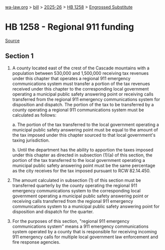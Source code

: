 [wa-law.org](/) > [bill](/bill/) > [2025-26](/bill/2025-26/) > [HB 1258](/bill/2025-26/hb/1258/) > [Engrossed Substitute](/bill/2025-26/hb/1258/S.E/)

# HB 1258 - Regional 911 funding

[Source](http://lawfilesext.leg.wa.gov/biennium/2025-26/Pdf/Bills/House%20Bills/1258-S.E.pdf)

## Section 1
1. A county located east of the crest of the Cascade mountains with a population between 530,000 and 1,500,000 receiving tax revenues under this chapter that operates a regional 911 emergency communications system must transfer a portion of the tax revenues received under this chapter to the corresponding local government operating a municipal public safety answering point or receiving calls transferred from the regional 911 emergency communications system for disposition and dispatch. The portion of the tax to be transferred by a county operating a regional 911 communications system must be calculated as follows:

    a. The portion of the tax transferred to the local government operating a municipal public safety answering point must be equal to the amount of the tax imposed under this chapter sourced to that local government's taxing jurisdiction.

    b. Until the department has the ability to apportion the taxes imposed under this chapter as directed in subsection (1)(a) of this section, the portion of the tax transferred to the local government operating a municipal public safety answering point must be the same percentage as the city receives for the tax imposed pursuant to RCW 82.14.450.

2. The amount calculated in subsection (1) of this section must be transferred quarterly by the county operating the regional 911 emergency communications system to the corresponding local government operating a municipal public safety answering point or receiving calls transferred from the regional 911 emergency communications system to a municipal public safety answering point for disposition and dispatch for the quarter.

3. For the purposes of this section, "regional 911 emergency communications system" means a 911 emergency communications system operated by a county that is responsible for receiving incoming 911 emergency calls for multiple local government law enforcement and fire response agencies.
